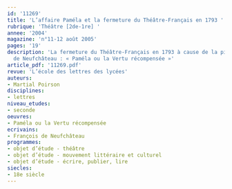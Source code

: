 ```yaml
---
id: '11269'
title: 'L’affaire Paméla et la fermeture du Théâtre-Français en 1793 '
rubrique: 'Théâtre [2de-1re] '
annee: '2004'
magazine: 'n°11-12 août 2005'
pages: '19'
description: 'La fermeture du Théâtre-Français en 1793 à cause de la pièce de François
  de Neufchâteau : « Paméla ou la Vertu récompensée »'
article_pdf: '11269.pdf'
revue: 'L’école des lettres des lycées'
auteurs:
- Martial Poirson
disciplines:
- lettres
niveau_etudes:
- seconde
oeuvres:
- Paméla ou la Vertu récompensée
ecrivains:
- François de Neufchâteau
programmes:
- objet d’étude - théâtre
- objet d’étude - mouvement littéraire et culturel
- objet d’étude - écrire, publier, lire
siecles:
- 18e siècle
---
```

